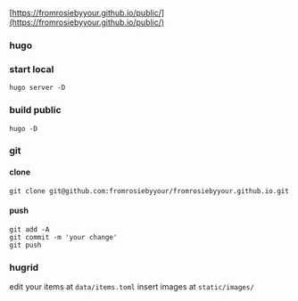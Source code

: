 [https://fromrosiebyyour.github.io/public/](https://fromrosiebyyour.github.io/public/)


### hugo

### start local

`hugo server -D`

### build public

`hugo -D`

### git

#### clone

`git clone git@github.com:fromrosiebyyour/fromrosiebyyour.github.io.git`


#### push

```
git add -A
git commit -m 'your change'
git push
```

### hugrid

edit your items at `data/items.toml`
insert images at `static/images/`
